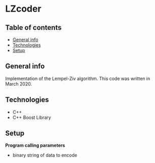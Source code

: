 # LZcoder

## Table of contents
* [General info](#general-info)
* [Technologies](#technologies)
* [Setup](#setup)

## General info
Implementation of the Lempel-Ziv algorithm.
This code was written in March 2020.

## Technologies
* C++
* C++ Boost Library


## Setup
**Program calling parameters**
* binary string of data to encode
